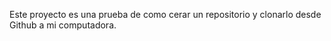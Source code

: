 Este proyecto es una prueba de como cerar un repositorio y clonarlo desde Github a mi computadora. 
